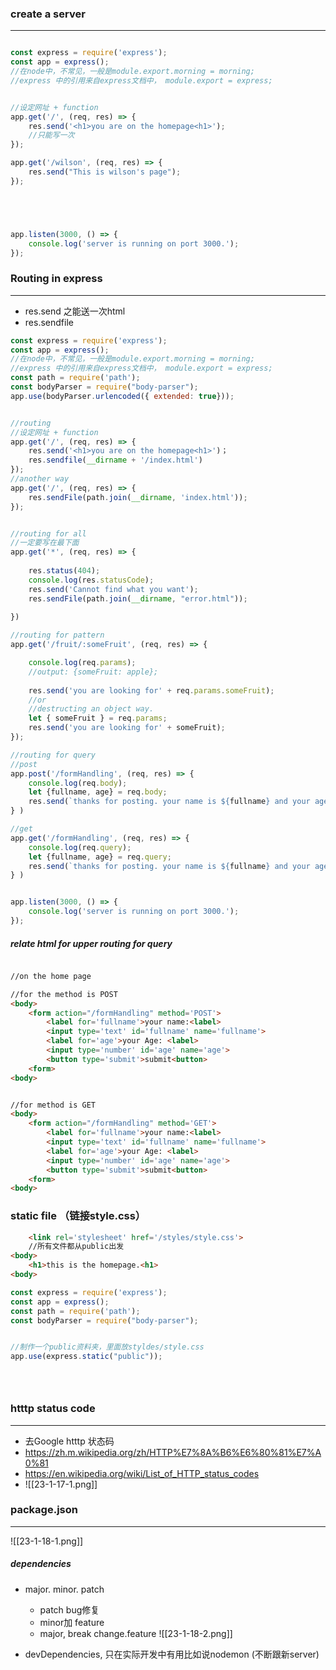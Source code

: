 ### create a server
---

```js

const express = require('express');
const app = express(); 
//在node中，不常见，一般是module.export.morning = morning;
//express 中的引用来自express文档中， module.export = express;


//设定网址 + function
app.get('/', (req, res) => {
	res.send('<h1>you are on the homepage<h1>');
	//只能写一次
});

app.get('/wilson', (req, res) => {
	res.send("This is wilson's page");
});





app.listen(3000, () => {
	console.log('server is running on port 3000.');
});
```

### Routing in express
---
- res.send 之能送一次html
- res.sendfile
```js
const express = require('express');
const app = express(); 
//在node中，不常见，一般是module.export.morning = morning;
//express 中的引用来自express文档中， module.export = express;
const path = require('path');
const bodyParser = require("body-parser");
app.use(bodyParser.urlencoded({ extended: true}));


//routing 
//设定网址 + function
app.get('/', (req, res) => {
	res.send('<h1>you are on the homepage<h1>')；
	res.sendfile(__dirname + '/index.html')
});
//another way
app.get('/', (req, res) => {
	res.sendFile(path.join(__dirname, 'index.html'));
});


//routing for all
//一定要写在最下面
app.get('*', (req, res) => {
	
	res.status(404);
	console.log(res.statusCode);
	res.send('Cannot find what you want');
	res.sendFile(path.join(__dirname, "error.html"));
	
})

//routing for pattern
app.get('/fruit/:someFruit', (req, res) => {

	console.log(req.params);
	//output: {someFruit: apple};
	
	res.send('you are looking for' + req.params.someFruit);
	//or
	//destructing an object way.
	let { someFruit } = req.params;
	res.send('you are looking for' + someFruit);
});

//routing for query
//post
app.post('/formHandling', (req, res) => {
	console.log(req.body);
	let {fullname, age} = req.body;
	res.send(`thanks for posting. your name is ${fullname} and your age is ${age}`);
} )

//get
app.get('/formHandling', (req, res) => {
	console.log(req.query);
	let {fullname, age} = req.query;
	res.send(`thanks for posting. your name is ${fullname} and your age is ${age}`);
} )


app.listen(3000, () => {
	console.log('server is running on port 3000.');
});


```

##### relate html for upper routing for query
```html

//on the home page

//for the method is POST
<body>
	<form action="/formHandling" method='POST'>
		<label for='fullname'>your name:<label>		
		<input type='text' id='fullname' name='fullname'>
		<label for='age'>your Age: <label>
		<input type='number' id='age' name='age'>
		<button type='submit'>submit<button>
	<form>
<body>


//for method is GET
<body>
	<form action="/formHandling" method='GET'>
		<label for='fullname'>your name:<label>		
		<input type='text' id='fullname' name='fullname'>
		<label for='age'>your Age: <label>
		<input type='number' id='age' name='age'>
		<button type='submit'>submit<button>
	<form>
<body>

```


### static file （链接style.css）

```html
	<link rel='stylesheet' href='/styles/style.css'>
	//所有文件都从public出发
<body>
	<h1>this is the homepage.<h1>
<body>

```

```js
const express = require('express');
const app = express(); 
const path = require('path');
const bodyParser = require("body-parser");


//制作一个public资料夹，里面放styldes/style.css
app.use(express.static("public"));





```

### htttp status code
---
- 去Google htttp 状态码
- https://zh.m.wikipedia.org/zh/HTTP%E7%8A%B6%E6%80%81%E7%A0%81
- https://en.wikipedia.org/wiki/List_of_HTTP_status_codes
- ![[23-1-17-1.png]]



### package.json
---
![[23-1-18-1.png]]

##### dependencies
- major. minor. patch 
	- patch bug修复
	- minor加 feature
	- major, break change.feature
![[23-1-18-2.png]]

- devDependencies, 只在实际开发中有用比如说nodemon (不断跟新server)





